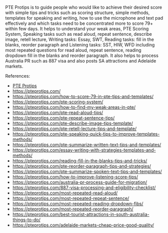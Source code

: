 PTE Protips is to guide people who would like to achieve their desired score with simple tips and tricks such as scoring structure, simple methods, templates for speaking and writing, how to use the microphone and text pad effectively and which tasks need to be concentrated more to score 79+ within few days. It helps to understand your weak areas, PTE Scoring System, Speaking tasks such as read aloud, repeat sentence, describe image, retell lecture, Writing tasks: Essay, SWT, Reading tasks: fill in the blanks, reorder paragraph and Listening tasks: SST, HIW, WFD including most repeated questions for read aloud, repeat sentence, reading dropdown fill in the blanks and reorder paragraph.
It also helps to process Australia PR such as 887 visa and also posts SA attractions and Adelaide markets.

References:
* <a href="https://pteprotips.com" target="_blank">PTE Protips</a>
* https://pteprotips.com/
* https://pteprotips.com/how-to-score-79-in-pte-tips-and-templates/
* https://pteprotips.com/pte-scoring-system/
* https://pteprotips.com/how-to-find-my-weak-areas-in-pte/
* https://pteprotips.com/pte-read-aloud-tips/
* https://pteprotips.com/pte-repeat-sentence-tips/
* https://pteprotips.com/pte-describe-image-tips-template/
* https://pteprotips.com/pte-retell-lecture-tips-and-template/
* https://pteprotips.com/pte-speaking-quick-tips-to-improve-templates-methods/
* https://pteprotips.com/pte-summarize-written-text-tips-and-templates/
* https://pteprotips.com/essay-writing-with-strategies-templates-and-methods/
* https://pteprotips.com/reading-fill-in-the-blanks-tips-and-tricks/
* https://pteprotips.com/pte-reorder-paragraph-tips-and-strategies/
* https://pteprotips.com/pte-summarize-spoken-text-tips-and-templates/
* https://pteprotips.com/how-to-improve-listening-score-tips/
* https://pteprotips.com/australia-pr-process-guide-for-migration/
* https://pteprotips.com/887-visa-processing-and-eligibility-checklist/
* https://pteprotips.com/most-repeated-read-aloud/
* https://pteprotips.com/most-repeated-repeat-sentence/
* https://pteprotips.com/most-repeated-reading-dropdown-fibs/
* https://pteprotips.com/most-repeated-reorder-paragraph/
* https://pteprotips.com/best-tourist-attractions-in-south-australia-things-to-do/
* https://pteprotips.com/adelaide-markets-cheap-price-good-quality/
